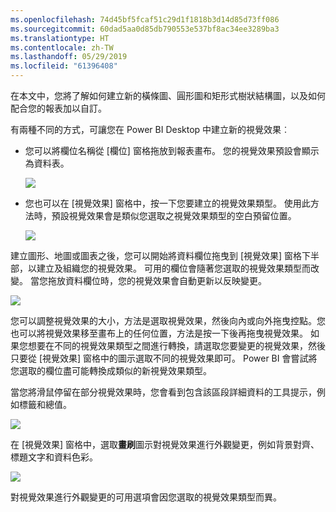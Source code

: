 ```yaml
---
ms.openlocfilehash: 74d45bf5fcaf51c29d1f1818b3d14d85d73ff086
ms.sourcegitcommit: 60dad5aa0d85db790553e537bf8ac34ee3289ba3
ms.translationtype: HT
ms.contentlocale: zh-TW
ms.lasthandoff: 05/29/2019
ms.locfileid: "61396408"
---
```

在本文中，您將了解如何建立新的橫條圖、圓形圖和矩形式樹狀結構圖，以及如何配合您的報表加以自訂。

有兩種不同的方式，可讓您在 Power BI Desktop 中建立新的視覺效果︰

* 您可以將欄位名稱從 [欄位]  窗格拖放到報表畫布。 您的視覺效果預設會顯示為資料表。
  
  ![](media/3-2-create-customize-simple-visualizations/3-2_1.png)
* 您也可以在 [視覺效果]  窗格中，按一下您要建立的視覺效果類型。 使用此方法時，預設視覺效果會是類似您選取之視覺效果類型的空白預留位置。
  
  ![](media/3-2-create-customize-simple-visualizations/3-2_2.png)

建立圖形、地圖或圖表之後，您可以開始將資料欄位拖曳到 [視覺效果]  窗格下半部，以建立及組織您的視覺效果。 可用的欄位會隨著您選取的視覺效果類型而改變。 當您拖放資料欄位時，您的視覺效果會自動更新以反映變更。

![](media/3-2-create-customize-simple-visualizations/3-2_3.png)

您可以調整視覺效果的大小，方法是選取視覺效果，然後向內或向外拖曳控點。您也可以將視覺效果移至畫布上的任何位置，方法是按一下後再拖曳視覺效果。 如果您想要在不同的視覺效果類型之間進行轉換，請選取您要變更的視覺效果，然後只要從 [視覺效果]  窗格中的圖示選取不同的視覺效果即可。 Power BI 會嘗試將您選取的欄位盡可能轉換成類似的新視覺效果類型。

當您將滑鼠停留在部分視覺效果時，您會看到包含該區段詳細資料的工具提示，例如標籤和總值。

![](media/3-2-create-customize-simple-visualizations/3-2_4.png)

在 [視覺效果]  窗格中，選取**畫刷**圖示對視覺效果進行外觀變更，例如背景對齊、標題文字和資料色彩。

![](media/3-2-create-customize-simple-visualizations/3-2_5.png)

對視覺效果進行外觀變更的可用選項會因您選取的視覺效果類型而異。

